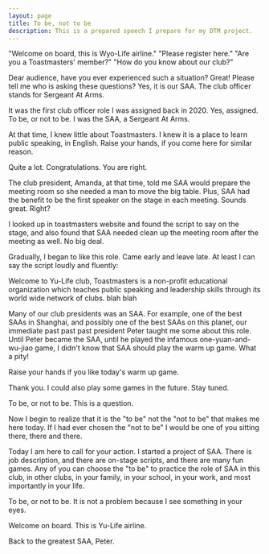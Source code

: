 ```yaml
---
layout: page
title: To be, not to be
description: This is a prepared speech I prepare for my DTM project.
---
```



"Welcome on board, this is Wyo-Life airline."
"Please register here."
"Are you a Toastmasters' member?"
"How do you know about our club?"

Dear audience, have you ever experienced such a situation?
Great! Please tell me who is asking these questions?
Yes, it is our SAA. The club officer stands for Sergeant At Arms.

It was the first club officer role I was assigned back in 2020.
Yes, assigned. To be, or not to be. I was the SAA, a Sergeant At
Arms.

At that time, I knew little about Toastmasters. I knew it is a
place to learn public speaking, in English. Raise your hands, if
you come here for similar reason.

Quite a lot. Congratulations. You are right.

The club president, Amanda, at that time, told me SAA would prepare
the meeting room so she needed a man to move the big table. Plus,
SAA had the benefit to be the first speaker on the stage in each
meeting. Sounds great. Right?

I looked up in toastmasters website and found the script to say
on the stage, and also found that SAA needed clean up the meeting
room after the meeting as well. No big deal.

Gradually, I began to like this role. Came early and leave late.
At least I can say the script loudly and fluently:

Welcome to Yu-Life club, Toastmasters is a non-profit educational
organization which teaches public speaking and leadership skills
through its world wide network of clubs. blah blah

Many of our club presidents was an SAA. For example, one of the best
SAAs in Shanghai, and possibly one of the best SAAs on this planet,
our immediate past past past president Peter taught me some about
this role. Until Peter became the SAA, until he played the infamous
one-yuan-and-wu-jiao game, I didn't know that SAA should play the
warm up game. What a pity!

Raise your hands if you like today's warm up game.

Thank you. I could also play some games in the future. Stay tuned.

To be, or not to be. This is a question.

Now I begin to realize that it is the "to be" not the "not to be"
that makes me here today. If I had ever chosen the "not to be" I
would be one of you sitting there, there and there.

Today I am here to call for your action. I started a project of
SAA. There is job description, and there are on-stage scripts, and
there are many fun games. Any of you can choose the "to be" to
practice the role of SAA in this club, in other clubs, in your
family, in your school, in your work, and most importantly in your
life.

To be, or not to be. It is not a problem because I see something
in your eyes.

Welcome on board. This is Yu-Life airline.

Back to the greatest SAA, Peter.
